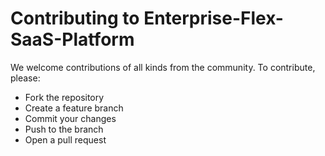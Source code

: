 # Contributing to Enterprise-Flex-SaaS-Platform

We welcome contributions of all kinds from the community. To contribute, please:

- Fork the repository
- Create a feature branch
- Commit your changes
- Push to the branch
- Open a pull request
